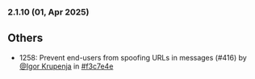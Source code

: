 ### 2.1.10 (01, Apr 2025)
## Others
- 1258: Prevent end-users from spoofing URLs in messages (#416) by [<u>@Igor Krupenja</u>](https://www.github.com/IgorKrupenja) in [#f3c7e4e](https://github.com/buerokratt/Chat-Widget/commit/f3c7e4e)
